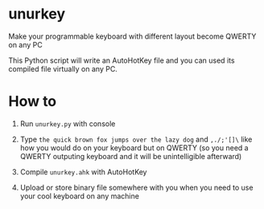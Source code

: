 # unurkey
Make your programmable keyboard with different layout become QWERTY on any PC

This Python script will write an AutoHotKey file and you can used its compiled file virtually on any PC.

# How to
1. Run `unurkey.py` with console

2. Type `the quick brown fox jumps over the lazy dog` and `,./;'[]\` like how you would do on your keyboard but on QWERTY (so you need a QWERTY outputing keyboard and it will be unintelligible afterward)

3. Compile `unurkey.ahk` with AutoHotKey

4. Upload or store binary file somewhere with you when you need to use your cool keyboard on any machine
